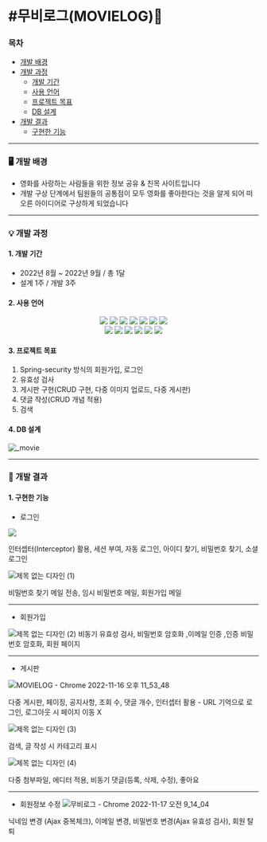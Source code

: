 # #무비로그(MOVIELOG)🎥


<h3>목차</h3>


+ [개발 배경](#%EF%B8%8F-개발-배경)
+ [개발 과정](#-개발-과정)
  + [개발 기간](#1-개발-기간)
  + [사용 언어](#2-사용-언어)
  + [프로젝트 목표](#3-프로젝트-목표)
  + [DB 설계](#4-DB-설계)
+ [개발 결과](#-개발-결과)
  + [구현한 기능](#1-구현한-기능)

 * * *
<h3>🖥️ 개발 배경</h3>

+ 영화를 사랑하는 사람들을 위한 정보 공유 & 친목 사이트입니다
+ 개발 구상 단계에서 팀원들의 공통점이 모두 영화를 좋아한다는 것을 알게 되어 떠오른 아이디어로 구상하게 되었습니다

 * * *
<h3>💡 개발 과정</h3>

<h4>1. 개발 기간</h4>

+ 2022년 8월 ~ 2022년 9월 / 총 1달
+ 설계 1주 / 개발 3주

<h4>2. 사용 언어</h4>

<div align=center> 
  <img src="https://img.shields.io/badge/java-007396?style=for-the-badge&logo=java&logoColor=white"> 
  <img src="https://img.shields.io/badge/html5-E34F26?style=for-the-badge&logo=html5&logoColor=white"> 
  <img src="https://img.shields.io/badge/css-1572B6?style=for-the-badge&logo=css3&logoColor=white"> 
  <img src="https://img.shields.io/badge/javascript-F7DF1E?style=for-the-badge&logo=javascript&logoColor=black"> 
  <img src="https://img.shields.io/badge/jquery-0769AD?style=for-the-badge&logo=jquery&logoColor=white">
  <img src="https://img.shields.io/badge/oracle-F80000?style=for-the-badge&logo=oracle&logoColor=white"> 
  <img src="https://img.shields.io/badge/mysql-4479A1?style=for-the-badge&logo=mysql&logoColor=white"> 
<br>
  <img src="https://img.shields.io/badge/spring-6DB33F?style=for-the-badge&logo=spring&logoColor=white"> 
  <img src="https://img.shields.io/badge/bootstrap-7952B3?style=for-the-badge&logo=bootstrap&logoColor=white">
  <img src="https://img.shields.io/badge/apache tomcat-F8DC75?style=for-the-badge&logo=apachetomcat&logoColor=white">
  <img src="https://img.shields.io/badge/github-181717?style=for-the-badge&logo=github&logoColor=white">
  <img src="https://img.shields.io/badge/git-F05032?style=for-the-badge&logo=git&logoColor=white">
  <img src="https://img.shields.io/badge/fontawesome-339AF0?style=for-the-badge&logo=fontawesome&logoColor=white">
</div>

<h4>3. 프로젝트 목표</h4>

1. Spring-security 방식의 회원가입, 로그인
2. 유효성 검사
3. 게시판 구현(CRUD 구현, 다중 이미지 업로드, 다중 게시판)
4. 댓글 작성(CRUD 개념 적용)
5. 검색

<h4>4. DB 설계</h4>


![_movie](https://user-images.githubusercontent.com/118376561/202316994-436932bd-4076-42b0-ab89-a6e883d95d63.png)

***
<h3>🧾 개발 결과</h3>

<h4>1. 구현한 기능</h4>

+ 로그인
<img src="https://user-images.githubusercontent.com/118376561/202320076-2bbafdab-5367-4928-b87c-5b2b304f6cc8.jpg"/>


 인터셉터(Interceptor) 활용, 세션 부여, 자동 로그인, 아이디 찾기, 비밀번호 찾기, 소셜 로그인

![제목 없는 디자인 (1)](https://user-images.githubusercontent.com/118376561/202320687-0e17e99b-f6c6-432d-94e2-4610e53cd2f9.jpg)

 비밀번호 찾기 메일 전송, 임시 비밀번호 메일, 회원가입 메일

***

+ 회원가입


![제목 없는 디자인 (2)](https://user-images.githubusercontent.com/118376561/202322471-d1e00011-b1e0-4f2d-8343-cfbb2682461f.jpg)
비동기 유효성 검사, 비밀번호 암호화 ,이메일 인증 ,인증 비밀번호 암호화, 회원 페이지

***

+ 게시판

![MOVIELOG - Chrome 2022-11-16 오후 11_53_48](https://user-images.githubusercontent.com/118376561/202322996-af62bf2c-e686-4431-a521-808ff200cd60.png)

다중 게시판, 페이징, 공지사항, 조회 수, 댓글 개수, 인터셉터 활용 - URL 기억으로 로그인, 로그아웃 시 페이지 이동 X



![제목 없는 디자인 (3)](https://user-images.githubusercontent.com/118376561/202323122-7976a183-6db5-459d-a346-c9867f0a89bc.jpg)

검색, 글 작성 시 카테고리 표시



![제목 없는 디자인 (4)](https://user-images.githubusercontent.com/118376561/202323395-bf2588a7-d22f-420b-8e82-9620b38b62f1.jpg)

다중 첨부파일, 에디터 적용, 비동기 댓글(등록, 삭제, 수정), 좋아요

***

+ 회원정보 수정
![무비로그 - Chrome 2022-11-17 오전 9_14_04](https://user-images.githubusercontent.com/118376561/202323644-1863f935-7d65-4b13-9ee5-cf38ec369d0a.png)


닉네임 변경 (Ajax 중복체크), 이메일 변경, 비밀번호 변경(Ajax 유효성 검사), 회원 탈퇴

